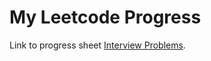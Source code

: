 # My Leetcode Progress

Link to progress sheet [Interview Problems](https://docs.google.com/spreadsheets/d/1Dxl4eEWvFQMDW4YzqGMlHBofKpWpeBWwNnDzk3ujmHU/edit?gid=504328409#gid=504328409).
